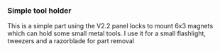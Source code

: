 ### Simple tool holder

This is a simple part using the V2.2 panel locks to mount 6x3 magnets which can hold some small metal tools. I use it for a small flashlight, tweezers and a razorblade for part removal 
